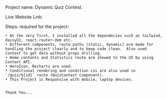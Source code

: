 Project name: Dynamic Quiz Contest.

Live Website Link: 

Steps: required for the project-

    • At the very first, I installed all the dependecies such as tailwind, daisyUI, react-router-dom etc.
    • Different components, route paths (static, dynamic) are made for handling the project clearly and to keep code clean.  Also used Context to get data without props drilling.
    • Home contents and Statistics route are showed to the UI by using Context API.
    • HeroIcon, Recharts are used.
    • Conditional rendering and condition css are also used in `/quiz/${id}` route (QuizContest Component).
    • This Project is Responsive with mobile, laptop devices.
    

    Thank You...